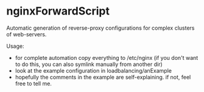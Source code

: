 nginxForwardScript
==================

Automatic generation of reverse-proxy configurations for complex clusters of web-servers.

Usage:
* for complete automation copy everything to /etc/nginx (if you don't want to do this, you can also symlink manually from another dir)
* look at the example configuration in loadbalancing/anExample
* hopefully the comments in the example are self-explaining. if not, feel free to tell me.

